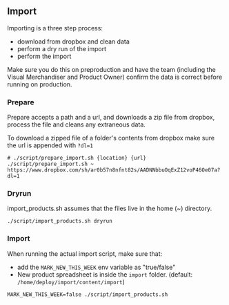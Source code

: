 ## Import

Importing is a three step process:

- download from dropbox and clean data
- perform a dry run of the import
- perform the import

Make sure you do this on preproduction and have the team (including the Visual Merchandiser and Product Owner) confirm the data is correct before running on production.

### Prepare
Prepare accepts a path and a url, and downloads a zip file from dropbox, process the file and cleans any extraneous data.

To download a zipped file of a folder's contents from dropbox make sure the url is appended with `?dl=1`


```
# ./script/prepare_import.sh {location} {url}
./script/prepare_import.sh ~ https://www.dropbox.com/sh/ar0b57n8nfnt82s/AADNNbbuOqExZ12voP46Oe07a?dl=1
```

### Dryrun

import_products.sh assumes that the files live in the home (~) directory.

```
./script/import_products.sh dryrun
```

### Import

When running the actual import script, make sure that:

- add the `MARK_NEW_THIS_WEEK` env variable as "true/false"
- New product spreadsheet is inside the `import` folder. (default: `/home/deploy/import/content/import`)

```
MARK_NEW_THIS_WEEK=false ./script/import_products.sh
```
